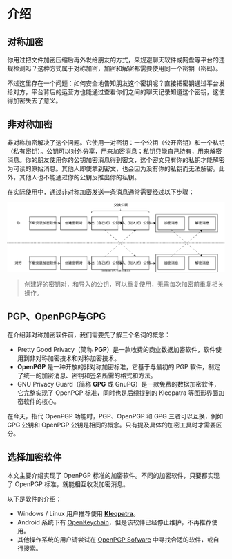 # 介绍

## 对称加密

你用过把文件加密压缩后再外发给朋友的方式，来规避聊天软件或网盘等平台的违规检测吗？这种方式属于对称加密，加密和解密都需要使用同一个密钥（密码）。

不过这里存在一个问题：如何安全地告知朋友这个密钥呢？直接把密钥通过平台发给对方，平台背后的运营方也能通过查看你们之间的聊天记录知道这个密钥，这使得加密失去了意义。

## 非对称加密

非对称加密解决了这个问题。它使用一对密钥：一个公钥（公开密钥）和一个私钥（私有密钥）。公钥可以对外分享，用来加密消息；私钥只能自己持有，用来解密消息。你的朋友使用你的公钥加密消息得到密文，这个密文只有你的私钥才能解密为可读的原始消息。其他人即使拿到密文，也会因为没有你的私钥而无法解密。此外，其他人也不能通过你的公钥反推出你的私钥。

在实际使用中，通过非对称加密发送一条消息通常需要经过以下步骤：

![非对称加密步骤](introduction/steps.svg)

> 创建好的密钥对，和导入的公钥，可以重复使用，无需每次加密前重复相关操作。

## PGP、OpenPGP与GPG

在介绍非对称加密软件前，我们需要先了解三个名词的概念：

- Pretty Good Privacy（简称 **PGP**）是一款收费的商业数据加密软件，软件使用到非对称加密技术和对称加密技术。
- **OpenPGP** 是一种开放的非对称加密标准，它基于与最初的 PGP 软件，制定了统一的加密消息、密钥和签名所需的格式和方法。
- GNU Privacy Guard（简称 **GPG** 或 GnuPG）是一款免费的数据加密软件，它完整实现了 OpenPGP 标准，同时也是后续提到的 Kleopatra 等图形界面加密软件的核心。

在今天，指代 OpenPGP 功能时，PGP、OpenPGP 和 GPG 三者可以互换，例如 GPG 公钥和 OpenPGP 公钥是相同的概念。只有提及具体的加密工具时才需要区分。

## 选择加密软件

本文主要介绍实现了 OpenPGP 标准的加密软件。不同的加密软件，只要都实现了 OpenPGP 标准，就能相互收发加密消息。

以下是软件的介绍：

- Windows / Linux 用户推荐使用 **[Kleopatra](kleopatra.md)**。
- Android 系统下有 [OpenKeychain](openkeychain.md)，但是该软件已经停止维护，不再推荐使用。
- 其他操作系统的用户请尝试在 [OpenPGP Sofware](https://www.openpgp.org/software/ "点击前往外部站点") 中寻找合适的软件，或自行搜索。